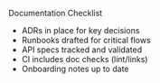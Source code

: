 Documentation Checklist

- ADRs in place for key decisions
- Runbooks drafted for critical flows
- API specs tracked and validated
- CI includes doc checks (lint/links)
- Onboarding notes up to date
